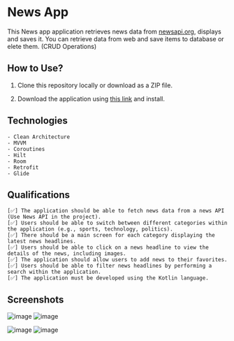 # News App

This News app application retrieves news data from [newsapi.org](newsapi.org), displays and saves it. You can retrieve data from web and save items to database or elete them. (CRUD Operations)

## How to Use?

1. Clone this repository locally or download as a ZIP file.

2. Download the application using [this link](https://drive.google.com/file/d/1uN-HFtd7fNJ8gne27xIXW5mvyAnd73CK/view?usp=sharing](https://drive.google.com/file/d/124EJuRVI6-jByqRhOISxqK8bhl34YxwQ/view?usp=sharing)) and install.

## Technologies
    - Clean Architecture
    - MVVM
    - Coroutines
    - Hilt
    - Room
    - Retrofit
    - Glide

## Qualifications

    [✅] The application should be able to fetch news data from a news API (Use News API in the project).
    [✅] Users should be able to switch between different categories within the application (e.g., sports, technology, politics).
    [✅] There should be a main screen for each category displaying the latest news headlines.
    [✅] Users should be able to click on a news headline to view the details of the news, including images.
    [✅] The application should allow users to add news to their favorites.
    [✅] Users should be able to filter news headlines by performing a search within the application.
    [✅] The application must be developed using the Kotlin language.

## Screenshots

![image](https://github.com/datastructblues/NewsApp/assets/86204793/c62b8fe0-ae6c-4dd9-87f1-96c719ab1626)  ![image](https://github.com/datastructblues/NewsApp/assets/86204793/3091d16e-cd83-4313-9521-14adaf59459f)

![image](https://github.com/datastructblues/NewsApp/assets/86204793/e922cab2-a925-4fcd-b061-d2cfd307519e)  ![image](https://github.com/datastructblues/NewsApp/assets/86204793/33dd28f9-a6b9-40eb-8b0c-a0457223934b)





